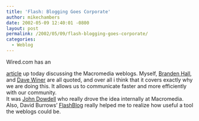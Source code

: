 ```yaml
---
title: 'Flash: Blogging Goes Corporate'
author: mikechambers
date: 2002-05-09 12:40:01 -0800
layout: post
permalink: /2002/05/09/flash-blogging-goes-corporate/
categories:
  - Weblog
---
```



<!--StartFragment -->Wired.com has an 

[article][1] up today discussing the Macromedia weblogs. Myself, [Branden Hall][2], and [Dave Winer][3] are all quoted, and over all i think that it covers exactly why we are doing this. It allows us to communicate faster and more efficiently with our community.  
It was [John Dowdell][4] who really drove the idea internally at Macromedia. Also, David Burrows&#8217; [FlashBlog][5] really helped me to realize how useful a tool the weblogs could be.

 [1]: http://www.wired.com/news/culture/0,1284,52380,00.html
 [2]: http://www.waxpraxis.org
 [3]: http://www.scripting.com
 [4]: http://jdmx.blogspot.com/
 [5]: http://www.flashblog.net